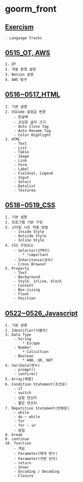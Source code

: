# goorm_front

## [Exercism](https://exercism.org/)
    - Language Tracks

## [0515_OT, AWS](https://darkened-crest-275.notion.site/20230515_OT-1a5ebd83eabe4ab2bc198a2a2749d458)
    1. OT
    2. 개발 환경 설정
    3. Notion 설명
    4. AWS 탐구

## [0516~0517_HTML](https://darkened-crest-275.notion.site/0516_HTML-ef77be228ed84570933f29f627f0b2b5)
    1. 기본 설명
    2. VSCode 설정값 변경
        - 한글팩
        - 코딩창 글자 크기
        - Auto Close Tag
        - Auto Rename Tag
        - Color Highlight
    3. HTML
        - Text
        - List
        - Table
        - Image
        - Link
        - Form
        - Label
        - Fieldset, Legend
        - Input
        - Select
        - Datalist
        - Textarea

## [0518~0519_CSS](https://darkened-crest-275.notion.site/0518_CSS-248588006b2a43bb83b131d6e46218af)
    1. 기본 설명
    2. 프로그램 기본 구성
    3. 스타일 시트 적용 방법
        - Inside Style
        - Outside Style
        - Inline Style
    4. CSS 구성요소
        - Selector(선택자)
            * !important
        - Inheritance(상속)
        - Cross Browser
    5. Property
        - Text
        - Background
        - Style_ inline, block
        - Content
        - Box-sizing
        - Float
        - Position

## [0522~0526_Javascript](https://darkened-crest-275.notion.site/0522_JavaScript-bf1884f2a837497b887f3f916bc544cc)
    1. 기본 설명
    2. Identifier(식별자)
    3. Data Type
        - String
            * Escape
        - Number
            * Calcultion
        - Boolean
            * AND, OR, NOT
    4. Varibale(변수)
        - prompt()
        - confirm()
    5. Array(배열)
    6. Condition Statement(조건문)
        - if
        - switch
        - 삼항 연산자
        - 짧은 연산자
    7. Repetition Statement(반복문)
        - while
        - do ~ while
        - for
        - for ~ in
        - 중첩
    8. break
    9. continue
    10. function
        - 개요
        - Parameter(매개 변수)
        - Parameter(가변 인자)
        - return
        - Inner
        - Encoding / Decoding
        - Closure